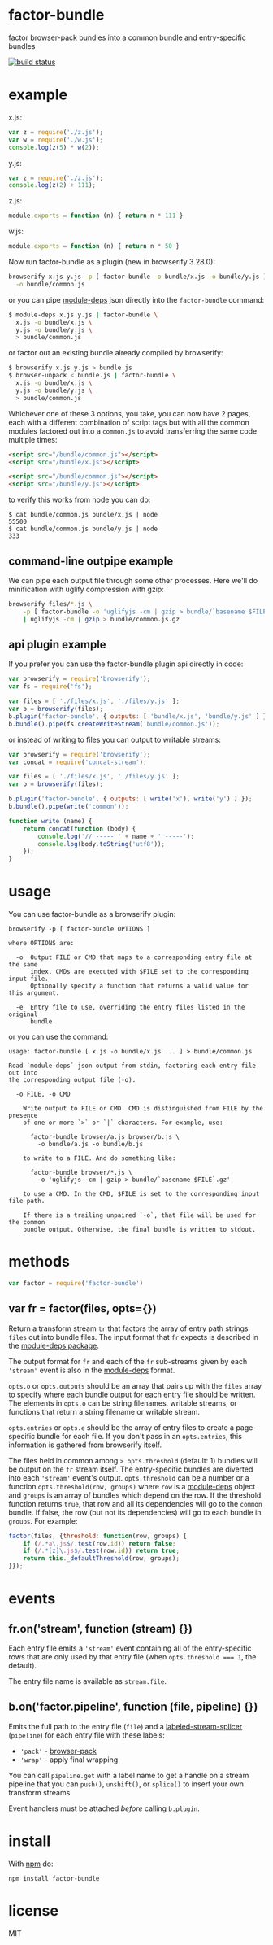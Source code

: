 # factor-bundle

factor [browser-pack](https://npmjs.org/package/browser-pack) bundles into a
common bundle and entry-specific bundles

[![build status](https://secure.travis-ci.org/substack/factor-bundle.png)](http://travis-ci.org/substack/factor-bundle)

# example

x.js:

``` js
var z = require('./z.js');
var w = require('./w.js');
console.log(z(5) * w(2));
```

y.js:

``` js
var z = require('./z.js');
console.log(z(2) + 111);
```

z.js:

``` js
module.exports = function (n) { return n * 111 }
```

w.js:

``` js
module.exports = function (n) { return n * 50 }
```

Now run factor-bundle as a plugin (new in browserify 3.28.0):

``` sh
browserify x.js y.js -p [ factor-bundle -o bundle/x.js -o bundle/y.js ] \
  -o bundle/common.js
```

or you can pipe [module-deps](https://npmjs.org/package/module-deps) json
directly into the `factor-bundle` command:

``` sh
$ module-deps x.js y.js | factor-bundle \
  x.js -o bundle/x.js \
  y.js -o bundle/y.js \
  > bundle/common.js
```

or factor out an existing bundle already compiled by browserify:

``` sh
$ browserify x.js y.js > bundle.js
$ browser-unpack < bundle.js | factor-bundle \
  x.js -o bundle/x.js \
  y.js -o bundle/y.js \
  > bundle/common.js
```

Whichever one of these 3 options, you take, you can now have 2 pages, each with
a different combination of script tags but with all the common modules factored
out into a `common.js` to avoid transferring the same code multiple times:

``` html
<script src="/bundle/common.js"></script>
<script src="/bundle/x.js"></script>
```

``` html
<script src="/bundle/common.js"></script>
<script src="/bundle/y.js"></script>
```

to verify this works from node you can do:

```
$ cat bundle/common.js bundle/x.js | node
55500
$ cat bundle/common.js bundle/y.js | node
333
```

## command-line outpipe example

We can pipe each output file through some other processes. Here we'll do
minification with uglify compression with gzip:

``` sh
browserify files/*.js \
    -p [ factor-bundle -o 'uglifyjs -cm | gzip > bundle/`basename $FILE`.gz' ] \
    | uglifyjs -cm | gzip > bundle/common.js.gz
```

## api plugin example

If you prefer you can use the factor-bundle plugin api directly in code:

``` js
var browserify = require('browserify');
var fs = require('fs');

var files = [ './files/x.js', './files/y.js' ];
var b = browserify(files);
b.plugin('factor-bundle', { outputs: [ 'bundle/x.js', 'bundle/y.js' ] });
b.bundle().pipe(fs.createWriteStream('bundle/common.js'));
```

or instead of writing to files you can output to writable streams:

``` js
var browserify = require('browserify');
var concat = require('concat-stream');

var files = [ './files/x.js', './files/y.js' ];
var b = browserify(files);

b.plugin('factor-bundle', { outputs: [ write('x'), write('y') ] });
b.bundle().pipe(write('common'));

function write (name) {
    return concat(function (body) {
        console.log('// ----- ' + name + ' -----');
        console.log(body.toString('utf8'));
    });
}
```

# usage

You can use factor-bundle as a browserify plugin:

```
browserify -p [ factor-bundle OPTIONS ]

where OPTIONS are:

  -o  Output FILE or CMD that maps to a corresponding entry file at the same
      index. CMDs are executed with $FILE set to the corresponding input file.
      Optionally specify a function that returns a valid value for this argument.
 
  -e  Entry file to use, overriding the entry files listed in the original
      bundle.

```

or you can use the command:

```
usage: factor-bundle [ x.js -o bundle/x.js ... ] > bundle/common.js

Read `module-deps` json output from stdin, factoring each entry file out into
the corresponding output file (-o).

  -o FILE, -o CMD

    Write output to FILE or CMD. CMD is distinguished from FILE by the presence
    of one or more `>` or `|` characters. For example, use:
    
      factor-bundle browser/a.js browser/b.js \
        -o bundle/a.js -o bundle/b.js
    
    to write to a FILE. And do something like:

      factor-bundle browser/*.js \
        -o 'uglifyjs -cm | gzip > bundle/`basename $FILE`.gz'

    to use a CMD. In the CMD, $FILE is set to the corresponding input file path.

    If there is a trailing unpaired `-o`, that file will be used for the common
    bundle output. Otherwise, the final bundle is written to stdout.

```

# methods

``` js
var factor = require('factor-bundle')
```

## var fr = factor(files, opts={})

Return a transform stream `tr` that factors the array of entry path strings
`files` out into bundle files. The input format that `fr` expects is described
in the [module-deps package](https://npmjs.org/package/module-deps).

The output format for `fr` and each of the `fr` sub-streams given by each
`'stream'` event is also in the
[module-deps](https://npmjs.org/package/module-deps) format.

`opts.o` or `opts.outputs` should be an array that pairs up with the `files` array to specify
where each bundle output for each entry file should be written. The elements in
`opts.o` can be string filenames, writable streams, or functions that return a
string filename or writable stream.

`opts.entries` or `opts.e` should be the array of entry files to create
a page-specific bundle for each file. If you don't pass in an `opts.entries`,
this information is gathered from browserify itself.

The files held in common among `> opts.threshold` (default: 1) bundles will be
output on the `fr` stream itself. The entry-specific bundles are diverted into
each `'stream'` event's output. `opts.threshold` can be a number or a function
`opts.threshold(row, groups)` where `row` is a 
[module-deps](https://github.com/substack/module-deps) object and `groups` is 
an array of bundles which depend on the row. If the threshold function returns 
`true`, that row and all its dependencies will go to the `common` bundle. If 
false, the row (but not its dependencies) will go to each bundle in `groups`.
For example:

``` js
factor(files, {threshold: function(row, groups) {
    if (/.*a\.js$/.test(row.id)) return false;
    if (/.*[z]\.js$/.test(row.id)) return true;
    return this._defaultThreshold(row, groups);
}});
```

# events

## fr.on('stream', function (stream) {})

Each entry file emits a `'stream'` event containing all of the entry-specific
rows that are only used by that entry file (when `opts.threshold === 1`, the
default).

The entry file name is available as `stream.file`.

## b.on('factor.pipeline', function (file, pipeline) {})

Emits the full path to the entry file (`file`) and a [labeled-stream-splicer](https://npmjs.org/package/labeled-stream-splicer) (`pipeline`) for each entry file with these labels:

* `'pack'` - [browser-pack](https://npmjs.org/package/browser-pack)
* `'wrap'` - apply final wrapping

You can call `pipeline.get` with a label name to get a handle on a stream pipeline that you can `push()`, `unshift()`, or `splice()` to insert your own transform streams.

Event handlers must be attached *before* calling `b.plugin`.

# install

With [npm](https://npmjs.org) do:

```
npm install factor-bundle
```

# license

MIT
